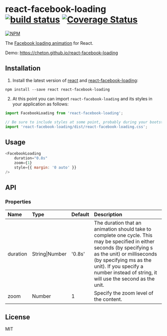 # react-facebook-loading [![build status](https://travis-ci.org/cheton/react-facebook-loading.svg?branch=master)](https://travis-ci.org/cheton/react-facebook-loading) [![Coverage Status](https://coveralls.io/repos/github/cheton/react-facebook-loading/badge.svg?branch=master)](https://coveralls.io/github/cheton/react-facebook-loading?branch=master)

[![NPM](https://nodei.co/npm/react-facebook-loading.png?downloads=true&stars=true)](https://nodei.co/npm/react-facebook-loading/)

The [Facebook loading animation](https://css-tricks.com/the-facebook-loading-animation-in-css) for React.

Demo: https://cheton.github.io/react-facebook-loading

## Installation

1. Install the latest version of [react](https://github.com/facebook/react) and [react-facebook-loading](https://github.com/cheton/react-facebook-loading):

  ```
  npm install --save react react-facebook-loading
  ```

2. At this point you can import `react-facebook-loading` and its styles in your application as follows:

  ```js
  import FacebookLoading from 'react-facebook-loading';

  // Be sure to include styles at some point, probably during your bootstraping
  import 'react-facebook-loading/dist/react-facebook-loading.css';
  ```

## Usage

```js
<FacebookLoading
    duration="0.8s"
    zoom={1}
    style={{ margin: '0 auto' }}
/>
```


## API

### Properties

<table>
  <thead>
    <tr>
      <th align="left">Name</th>
      <th align="left">Type</th>
      <th align="left">Default</th>
      <th align="left">Description</th>
    </tr>
  </thead>
  <tbody>
    <tr>
      <td>duration</td>
      <td>String|Number</td>
      <td>'0.8s'</td>
      <td>The duration that an animation should take to complete one cycle. This may be specified in either seconds (by specifying s as the unit) or milliseconds (by specifying ms as the unit). If you specify a number instead of string, it will use the second as the unit.</td>
    </tr>
    <tr>
      <td>zoom</td>
      <td>Number</td>
      <td>1</td>
      <td>Specify the zoom level of the content.</td>
    </tr>
  </tbody>
</table>

## License

MIT
